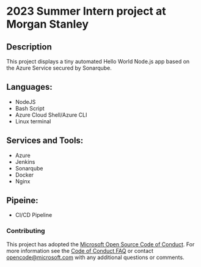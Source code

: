 # 2023 Summer Intern project at Morgan Stanley


## Description

This project displays a tiny automated Hello World Node.js app based on the Azure Service secured by Sonarqube.

## Languages:
- NodeJS
- Bash Script
- Azure Cloud Shell/Azure CLI
- Linux terminal
## Services and Tools:
- Azure
- Jenkins
- Sonarqube
- Docker
- Nginx
## Pipeine:
- CI/CD Pipeline
### Contributing

This project has adopted the [Microsoft Open Source Code of Conduct](https://opensource.microsoft.com/codeofconduct/). For more information see the [Code of Conduct FAQ](https://opensource.microsoft.com/codeofconduct/faq/) or contact [opencode@microsoft.com](mailto:opencode@microsoft.com) with any additional questions or comments.
